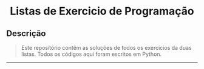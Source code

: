 <h1 align="center">
<br> Listas de Exercicio de Programação
</h1>

## Descrição

> Este repositório contêm as soluções de todos os exercicios da duas listas. Todos os códigos aqui foram escritos em Python.

---
